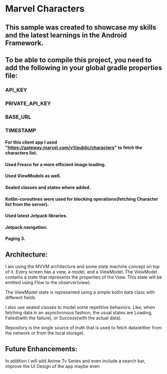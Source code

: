# Marvel Characters
## This sample was created to showcase my skills and the latest learnings in the Android Framework.
## To be able to compile this project, you need to add the following in your global gradle properties file:
### API_KEY
### PRIVATE_API_KEY
### BASE_URL
### TIMESTAMP
#### For this client app I used "https://gateway.marvel.com/v1/public/characters" to fetch the characters list.
#### Used Fresco for a more efficient image loading.
#### Used ViewModels as well.
#### Sealed classes and states where added.
#### Kotlin-coroutines were used for blocking operations(fetching Character list from the server).
#### Used latest Jetpack libraries.
#### Jetpack navigation.
#### Paging 3.

## Architecture:
I am using the MVVM architecture and some state machine concept on top of it. Every screen has a view, a model, and a ViewModel. The ViewModel contains a state that represents the properties of the View. This state will be emitted using Flow to the observer(view).

The ViewModel state is represented using a simple kotlin data class with different fields.

I also use sealed classes to model some repetitive behaviors. Like, when fetching data in an asynchronous fashion, the usual states are Loading, Failed(with the failure), or Success(with the actual data).

Repository is the single source of truth that is used to fetch data(either from the network or from the local storage).

## Future Enhancements:
In addition I will add Anime Tv Series and even include a search bar, improve the UI Design of the app maybe even 

